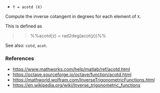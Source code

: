 * `Y = acotd (X)`

Compute the inverse cotangent in degrees for each element of `X`.

This is defined as

>> %%acotd(z) = rad2deg(acot(z))%%

See also: `cotd`, `acot`.

### References

* https://www.mathworks.com/help/matlab/ref/acotd.html
* https://octave.sourceforge.io/octave/function/acotd.html
* https://mathworld.wolfram.com/InverseTrigonometricFunctions.html
* https://en.wikipedia.org/wiki/Inverse_trigonometric_functions
